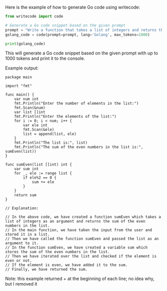 Here is the example of how to generate Go code using writecode:


```python
from writecode import code

# Generate a Go code snippet based on the given prompt
prompt = "Write a function that takes a list of integers and returns the sum of the even numbers in the list."
golang_code = code(prompt=prompt, lang='Golang', max_tokens=1000)

print(golang_code)
```

This will generate a Go code snippet based on the given prompt with up to 1000 tokens and print it to the console.

Example output:

```golang
package main

import "fmt"

func main() {
	var num int
	fmt.Println("Enter the number of elements in the list:")
	fmt.Scan(&num)
	var list []int
	fmt.Println("Enter the elements of the list:")
	for i := 0; i < num; i++ {
		var ele int
		fmt.Scan(&ele)
		list = append(list, ele)
	}
	fmt.Println("The list is:", list)
	fmt.Println("The sum of the even numbers in the list is:", sumEven(list))
}

func sumEven(list []int) int {
	var sum int
	for _, ele := range list {
		if ele%2 == 0 {
			sum += ele
		}
	}
	return sum
}

// Explanation:

// In the above code, we have created a function sumEven which takes a list of integers as an argument and returns the sum of the even numbers in the list.
// In the main function, we have taken the input from the user and stored it in a list.
// Then we have called the function sumEven and passed the list as an argument to it.
// In the function sumEven, we have created a variable sum which stores the sum of the even numbers in the list.
// Then we have iterated over the list and checked if the element is even or not.
// If the element is even, we have added it to the sum.
// Finally, we have returned the sum.
```

Note: this example returned + at the beginning of each line; no idea why, but I removed it